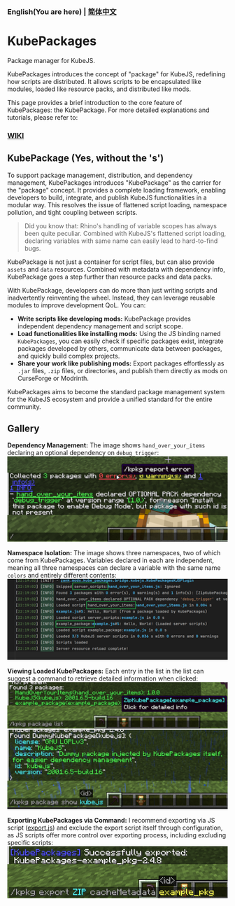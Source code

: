 ### English(You are here) | [简体中文](./README_zh_cn.md)

# KubePackages

Package manager for KubeJS.

KubePackages introduces the concept of "package" for KubeJS, redefining how scripts are distributed. It allows scripts
to
be encapsulated like modules, loaded like resource packs, and distributed like mods.

This page provides a brief introduction to the core feature of KubePackages: the KubePackage. For more detailed
explanations and tutorials, please refer to:

### [WIKI](doc/home.md)

## KubePackage (Yes, without the 's')

To support package management, distribution, and dependency management, KubePackages introduces "KubePackage" as the
carrier for the "package" concept. It provides a complete loading framework, enabling developers to build, integrate,
and publish KubeJS functionalities in a modular way. This resolves the issue of flattened script
loading, namespace pollution, and tight coupling between scripts.

> Did you know that: Rhino's handling of variable scopes has always been quite peculiar. Combined with KubeJS's
> flattened script loading, declaring variables with same name can easily lead to hard-to-find bugs.

KubePackage is not just a container for script files, but can also provide `assets` and `data` resources. Combined with
metadata with dependency info, KubePackage goes a step further than resource packs and data packs.

With KubePackage, developers can do more than just writing scripts and inadvertently reinventing the wheel. Instead,
they
can leverage reusable modules to improve development QoL. You can:

- **Write scripts like developing mods:** KubePackage provides independent dependency management and script scope.
- **Load functionalities like installing mods:** Using the JS binding named `KubePackages`, you can easily check if
  specific packages exist, integrate packages developed by others, communicate data between packages, and
  quickly build complex projects.
- **Share your work like publishing mods:** Export packages effortlessly as `.jar` files, `.zip` files, or directories,
  and
  publish them directly as mods on CurseForge or Modrinth.

KubePackages aims to become the standard package management system for the KubeJS ecosystem and provide a unified
standard for the entire community.

## Gallery

**Dependency Management:** The image shows `hand_over_your_items` declaring an optional dependency on `debug_trigger`:
![dependency_report.png](doc/img/dependency_report.png)

**Namespace Isolation:** The image shows three namespaces, two of which come from KubePackages. Variables declared in
each are independent, meaning all three namespaces can declare a variable with the same name `colors` and entirely
different contents:
![isolated_namespace.png](doc/img/isolated_namespace.png)

**Viewing Loaded KubePackages:** Each entry in the list in the list can suggest a command to retrieve detailed
information when clicked:
![list_packages.png](doc/img/list_packages.png)
![show_package_kubejs.png](doc/img/show_package_kubejs.png)

**Exporting KubePackages via Command:** I recommend exporting via JS
script ([export.js](doc/example/export.js)) and exclude the export script itself through configuration, as JS scripts offer
more control over exporting process, including excluding specific scripts:
![exporting_packages.png](doc/img/exporting_packages.png)